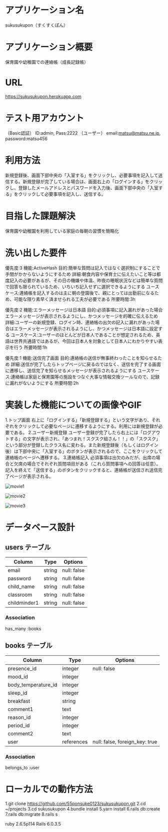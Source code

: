 # アプリケーション名
sukusukupon（すくすくぽん）

# アプリケーション概要
保育園や幼稚園での連絡帳（成長記録帳）

# URL
https://sukusukupon.herokuapp.com

# テスト用アカウント
（Basic認証）
ID:admin, Pass:2222
（ユーザー）
email:matsu@matsu.ne.jp, password:matsu456

# 利用方法
新規登録後、画面下部中央の「入室する」をクリックし、必要事項を記入して送信する。新規登録が完了している場合は、画面右上の「ログインする」をクリックし、登録したメールアドレスとパスワードを入力後、画面下部中央の「入室する」をクリックして必要事項を記入し、送信する。

# 目指した課題解決
保育園や幼稚園を利用している家庭の毎朝の習慣を簡略化

# 洗い出した要件
優先度:3
機能:ActiveHash
目的:簡単な質問は記入ではなく選択制にすることで手間がかからないようにするため
詳細:朝食内容や保育士に伝えたいこと等は都度記入の必要があるが、その日の機嫌や体温、昨夜の睡眠状況などは簡単な質問で回答も限られているため、いちいち記入せずに選択できるようにする 
ユースケース:連絡帳を記入するのは主に朝の登園後で、親にとっては出勤前になるため、可能な限り素早く済ませられる工夫が必要である
所要時間:3h

優先度:2
機能:エラーメッセージは日本語
目的:必須事項に記入漏れがあった場合エラーメッセージが表示されるようにし、かつメッセージを的確に伝えるため
詳細:ユーザーの新規登録、ログイン時、連絡帳の出欠の記入に漏れがあった場合はエラーメッセージが表示されるようにし、かつメッセージは日本語に設定する
ユースケース:ユーザーのほとんどが日本人であることが想定されるため、英語は世界共通語ではあるが、今回は日本人を対象として日本人にわかりやすい表示を行う
所要時間:1h

優先度:1
機能:送信完了画面
目的:連絡帳の送信が無事終わったことを知らせるため
詳細:送信が完了したらトップページに戻るのではなく、送信を完了する画面に遷移し、送信完了を知らせるメッセージが表示されるようにする
ユースケース:連絡帳は家庭と保育園等の施設をつなぐ大事な情報交換ツールなので、記録に漏れがないようにする
所要時間:2h

# 実装した機能についての画像やGIF
1.トップ画面
右上に「ログインする」「新規登録する」という文字があり、それぞれをクリックして必要なページに遷移するようにする。利用には新規登録が必要である。
2.ユーザー新規登録
ユーザー登録が完了したら右上には「ログアウトする」の文字が表示され、「あつまれ！スクスク組さん！！」の「スクスク」という部分が登録したクラス名に変わる。また新規登録後（もしくはログイン後）は下部中央に「入室する」のボタンが表示されるので、ここをクリックして連絡帳のページへ遷移する。
3.連絡帳記入
必須事項は出欠のみだが、出席の場合と欠席の場合でそれぞれ質問項目がある（これら質問事項への回答は任意）。記入を終えて「送信する」のボタンをクリックすると、連絡帳が送信され送信完了ページが表示される。

![movie1](https://user-images.githubusercontent.com/74514503/114264220-a0ab1980-9a24-11eb-8b0d-d13fb56552b7.gif)

![movie2](https://user-images.githubusercontent.com/74514503/114264284-e667e200-9a24-11eb-8dcf-ef9959d35a58.gif)

![movie3](https://user-images.githubusercontent.com/74514503/114264306-03041a00-9a25-11eb-9a58-73a8664b5562.gif)



# データベース設計

##  users テーブル
| Column        | Type       | Options       |
| ------------- | ---------- | ------------- |
| email         | string     | null: false   |
| password      | string     | null: false   |
| child_name    | string     | null: false   |
| classroom     | string     | null: false   |
| childminder1  | string     | null: false   |


### Association
has_many :books

## books テーブル
| Column               | Type       | Options                        |
| -------------------- | ---------- | ------------------------------ |
| presence_id          | integer    | null: false                    |
| mood_id              | integer    |                                |
| body_temperature_id  | integer    |                                |
| sleep_id             | integer    |                                |
| breakfast            | string     |                                |
| comment1             | text       |                                |   
| reason_id            | integer    |                                |
| period_id            | integer    |                                |
| comment2             | text       |                                |
| user                 | references | null: false, foreign_key: true |

### Association
belongs_to :user

# ローカルでの動作方法
1.git clone https://github.com/55ponsuke0123/sukusukupon.git
2.cd ~/projects
3.cd sukusukupon
4.bundle install
5.yarn install
6.rails db:create
7.rails db:migrate
8.rails s

ruby 2.6.5p114
Rails 6.0.3.5